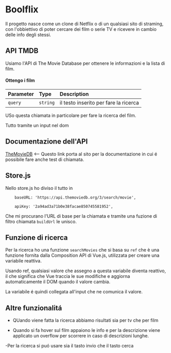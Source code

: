 # Boolflix

Il progetto nasce come un clone di Netflix o di un qualsiasi sito di straming, con l'obbiettivo di poter cercare dei film o serie TV e ricevere in cambio delle info degli stessi.

## API TMDB

Usiamo l'API di The Movie Database per ottenere le informazioni e la lista di film.

#### Ottengo i film

| Parameter | Type     | Description                           |
| :-------- | :------- | :------------------------------------ |
| `query`   | `string` | il testo inserito per fare la ricerca |

USo questa chiamata in particolare per fare la ricerca del film.

Tutto tramite un input nel dom

## Documentazione dell'API

[TheMovieDB](https://developer.themoviedb.org/reference/search-movie) <-- Questo link porta al sito per la documentazione in cui é possibile fare anche test di chiamata.

## Store.js

Nello store.js ho diviso il tutto in

```http
    baseURL: 'https://api.themoviedb.org/3/search/movie',

    apiKey: '2a94ad3a71b0e38facae850745581952',
```

Che mi procurano l'URL di base per la chiamata e tramite una fuzione di filtro chiamata `buildUrl` le unisco.

## Funzione di ricerca

Per la ricerca ho una funzione `searchMovies` che si basa su `ref` che è una funzione fornita dalla Composition API di Vue.js, utilizzata per creare una variabile reattiva.

Usando ref, qualsiasi valore che assegno a questa variabile diventa reattivo, il che significa che Vue traccia le sue modifiche e aggiorna automaticamente il DOM quando il valore cambia.

La variabile é quindi collegata all'input che ne comunica il valore.

## Altre funzionalitá

- QUando viene fatta la ricerca abbiamo risultati sia per tv che per film

- Quando si fa hover sul film appaiono le info e per la descrizione viene applicato un overflow per scorrere in caso di descrizioni lunghe.

-Per la ricerca si puó usare sia il tasto invio che il tasto cerca
